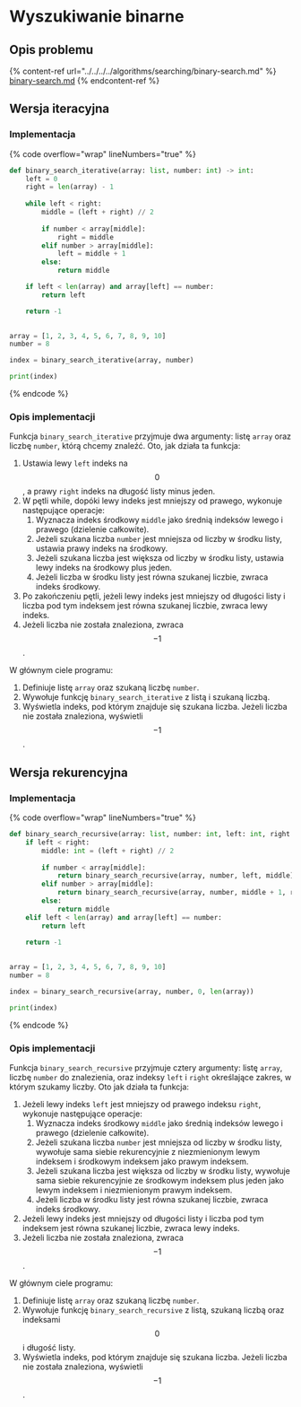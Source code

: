 # Wyszukiwanie binarne

## Opis problemu

{% content-ref url="../../../../algorithms/searching/binary-search.md" %}
[binary-search.md](../../../../algorithms/searching/binary-search.md)
{% endcontent-ref %}

## Wersja iteracyjna

### Implementacja

{% code overflow="wrap" lineNumbers="true" %}
```python
def binary_search_iterative(array: list, number: int) -> int:
    left = 0
    right = len(array) - 1
    
    while left < right:
        middle = (left + right) // 2
        
        if number < array[middle]:
            right = middle
        elif number > array[middle]:
            left = middle + 1
        else:
            return middle

    if left < len(array) and array[left] == number:
        return left

    return -1
    

array = [1, 2, 3, 4, 5, 6, 7, 8, 9, 10]
number = 8

index = binary_search_iterative(array, number)

print(index)
```
{% endcode %}

### Opis implementacji

Funkcja `binary_search_iterative` przyjmuje dwa argumenty: listę `array` oraz liczbę `number`, którą chcemy znaleźć. Oto, jak działa ta funkcja:

1. Ustawia lewy `left` indeks na $$0$$, a prawy `right` indeks na długość listy minus jeden.
2. W pętli while, dopóki lewy indeks jest mniejszy od prawego, wykonuje następujące operacje:
    1. Wyznacza indeks środkowy `middle` jako średnią indeksów lewego i prawego (dzielenie całkowite).
    2. Jeżeli szukana liczba `number` jest mniejsza od liczby w środku listy, ustawia prawy indeks na środkowy.
    3. Jeżeli szukana liczba jest większa od liczby w środku listy, ustawia lewy indeks na środkowy plus jeden.
    4. Jeżeli liczba w środku listy jest równa szukanej liczbie, zwraca indeks środkowy.
3. Po zakończeniu pętli, jeżeli lewy indeks jest mniejszy od długości listy i liczba pod tym indeksem jest równa szukanej liczbie, zwraca lewy indeks.
4. Jeżeli liczba nie została znaleziona, zwraca $$-1$$.

W głównym ciele programu:

1. Definiuje listę `array` oraz szukaną liczbę `number`.
2. Wywołuje funkcję `binary_search_iterative` z listą i szukaną liczbą.
3. Wyświetla indeks, pod którym znajduje się szukana liczba. Jeżeli liczba nie została znaleziona, wyświetli $$-1$$.

## Wersja rekurencyjna

### Implementacja

{% code overflow="wrap" lineNumbers="true" %}
```python
def binary_search_recursive(array: list, number: int, left: int, right: int) -> int:
    if left < right:
        middle: int = (left + right) // 2
        
        if number < array[middle]:
            return binary_search_recursive(array, number, left, middle)
        elif number > array[middle]:
            return binary_search_recursive(array, number, middle + 1, right)
        else:
            return middle
    elif left < len(array) and array[left] == number:
        return left

    return -1
    
    
array = [1, 2, 3, 4, 5, 6, 7, 8, 9, 10]
number = 8

index = binary_search_recursive(array, number, 0, len(array))

print(index)
```
{% endcode %}

### Opis implementacji

Funkcja `binary_search_recursive` przyjmuje cztery argumenty: listę `array`, liczbę `number` do znalezienia, oraz indeksy `left` i `right` określające zakres, w którym szukamy liczby. Oto jak działa ta funkcja:

1. Jeżeli lewy indeks `left` jest mniejszy od prawego indeksu `right`, wykonuje następujące operacje:
   1. Wyznacza indeks środkowy `middle` jako średnią indeksów lewego i prawego (dzielenie całkowite).
   2. Jeżeli szukana liczba `number` jest mniejsza od liczby w środku listy, wywołuje sama siebie rekurencyjnie z niezmienionym lewym indeksem i środkowym indeksem jako prawym indeksem.
   3. Jeżeli szukana liczba jest większa od liczby w środku listy, wywołuje sama siebie rekurencyjnie ze środkowym indeksem plus jeden jako lewym indeksem i niezmienionym prawym indeksem.
   4. Jeżeli liczba w środku listy jest równa szukanej liczbie, zwraca indeks środkowy.
2. Jeżeli lewy indeks jest mniejszy od długości listy i liczba pod tym indeksem jest równa szukanej liczbie, zwraca lewy indeks.
3. Jeżeli liczba nie została znaleziona, zwraca $$-1$$.

W głównym ciele programu:

1. Definiuje listę `array` oraz szukaną liczbę `number`.
2. Wywołuje funkcję `binary_search_recursive` z listą, szukaną liczbą oraz indeksami $$0$$ i długość listy.
3. Wyświetla indeks, pod którym znajduje się szukana liczba. Jeżeli liczba nie została znaleziona, wyświetli $$-1$$.
